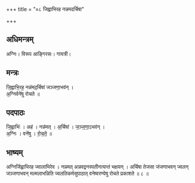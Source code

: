 +++
title = "०८ जिह्वाभिरह नन्नमदर्चिषा"

+++
## अधिमन्त्रम्
अग्निः। विरूप आङ्गिरसः। गायत्री।

## मन्त्रः
जि॒ह्वाभि॒रह॒ नन्न॑मद॒र्चिषा॑ जञ्जणा॒भव॑न् ।  
अ॒ग्निर्वने॑षु रोचते ॥

## पदपाठः
जि॒ह्वाभिः॑ । अह॑ । नन्न॑मत् । अ॒र्चिषा॑ । ज॒ञ्ज॒णा॒ऽभव॑न् ।  
अ॒ग्निः । वने॑षु । रो॒च॒ते॒ ॥

## भाष्यम्
अग्निर्जिह्वाभिरह ज्वालाभिरेव । नन्नमत् अन्नवद्वनस्पतीनत्यन्तं भक्षयन् । अर्चिषा तेजसा जंजणाभवन् ज्वलन् जञ्जणाभवन् मल्मलाभन्निति ज्वलतिकर्मसुपाठात् वनेष्वरण्येषु रोचते प्रकाशते ॥ ८ ॥